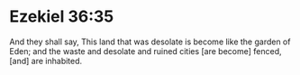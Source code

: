 # Ezekiel 36:35

And they shall say, This land that was desolate is become like the garden of Eden; and the waste and desolate and ruined cities [are become] fenced, [and] are inhabited.